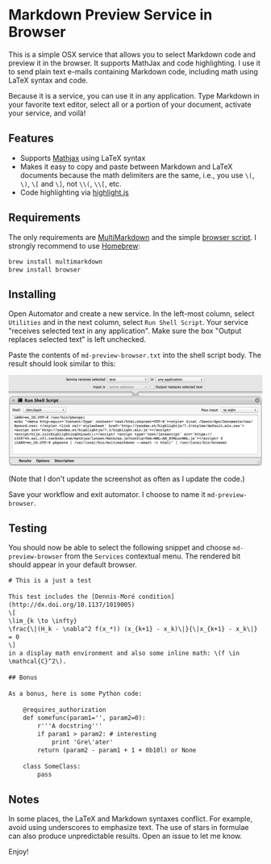 # Markdown Preview Service in Browser

This is a simple OSX service that allows you to select Markdown code and preview it in the browser. It supports MathJax and code highlighting. I use it to send plain text e-mails containing Markdown code, including math using LaTeX syntax and code.

Because it is a service, you can use it in any application. Type Markdown in your favorite text editor, select all or a portion of your document, activate your service, and voilà!

## Features

* Supports [Mathjax](http://www.mathjax.org) using LaTeX syntax
* Makes it easy to copy and paste between Markdown and LaTeX documents because the math delimiters are the same, i.e., you use `\(`, `\)`, `\[` and `\]`, not `\\(`, `\\[`, etc.
* Code highlighting via [highlight.js](http://highlightjs.org)

## Requirements

The only requirements are [MultiMarkdown](http://fletcherpenney.net/multimarkdown) and the simple [browser script](https://gist.github.com/defunkt/318247). I strongly recommend to use [Homebrew](http://brew/sh):
````
brew install multimarkdown
brew install browser
````

## Installing

Open Automator and create a new service. In the left-most column, select `Utilities` and in the next column, select `Run Shell Script`. Your service "receives selected text in any application". Make sure the box "Output replaces selected text" is left unchecked.

Paste the contents of `md-preview-browser.txt` into the shell script body. The result should look similar to this:

![Automator Screenshot](md-preview-browser.png "Automator Screenshot")

(Note that I don't update the screenshot as often as I update the code.)

Save your workflow and exit automator. I choose to name it `md-preview-browser`.

## Testing

You should now be able to select the following snippet and choose `md-preview-browser` from the `Services` contextual menu. The rendered bit should appear in your default browser.


    # This is a just a test

    This test includes the [Dennis-Moré condition](http://dx.doi.org/10.1137/1019005)
    \[
    \lim_{k \to \infty}
    \frac{\|(H_k - \nabla^2 f(x_*)) (x_{k+1} - x_k)\|}{\|x_{k+1} - x_k\|} = 0
    \]
    in a display math environment and also some inline math: \(f \in \mathcal{C}^2\).

    ## Bonus

    As a bonus, here is some Python code:

        @requires_authorization
        def somefunc(param1='', param2=0):
            r'''A docstring'''
            if param1 > param2: # interesting
                print 'Gre\'ater'
            return (param2 - param1 + 1 + 0b10l) or None

        class SomeClass:
            pass

## Notes

In some places, the LaTeX and Markdown syntaxes conflict. For example, avoid using underscores to emphasize text. The use of stars in formulae can also produce unpredictable results. Open an issue to let me know.

Enjoy!

